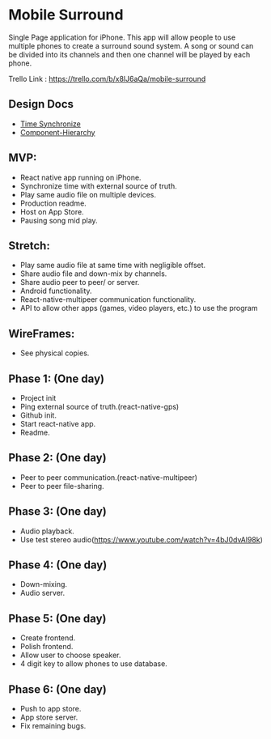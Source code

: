 # Mobile Surround

Single Page application for iPhone. This app will allow people to use multiple phones to create a surround sound system. A song or sound can be divided into its channels and then one channel will be played by each phone.


Trello Link :
https://trello.com/b/x8lJ6aQa/mobile-surround

## Design Docs
- [Time Synchronize](./images/image1.JPG)
- [Component-Hierarchy](./component_hierarchy.md)


## MVP:
- React native app running on iPhone.
- Synchronize time with external source of truth.
- Play same audio file on multiple devices.
- Production readme.
- Host on App Store.
- Pausing song mid play.

## Stretch:
- Play same audio file at same time with negligible offset.
- Share audio file and down-mix by channels.
- Share audio peer to peer/ or server.
- Android functionality.
- React-native-multipeer communication functionality.
- API to allow other apps (games, video players, etc.) to use the program

## WireFrames:
- See physical copies.

## Phase 1: (One day)
- Project init
- Ping external source of truth.(react-native-gps)
- Github init.
- Start react-native app.
- Readme.

## Phase 2: (One day)
- Peer to peer communication.(react-native-multipeer)
- Peer to peer file-sharing.

## Phase 3: (One day)
- Audio playback.
- Use test stereo audio(https://www.youtube.com/watch?v=4bJ0dvAl98k)

## Phase 4: (One day)
- Down-mixing.
- Audio server.

## Phase 5: (One day)
- Create frontend.
- Polish frontend.
- Allow user to choose speaker.
- 4 digit key to allow phones to use database.


## Phase 6: (One day)
- Push to app store.
- App store server.
- Fix remaining bugs.

